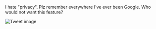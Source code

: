 I hate "privacy". Plz remember everywhere I've ever been Google. Who would not want this feature?


![Tweet image](/asset/crosspoast/GRVgTt1aUAATxAI.jpg)

